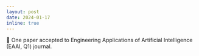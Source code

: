```yaml
---
layout: post
date: 2024-01-17
inline: true
---
```

📖 One paper accepted to Engineering Applications of Artificial Intelligence (EAAI, Q1) journal.  